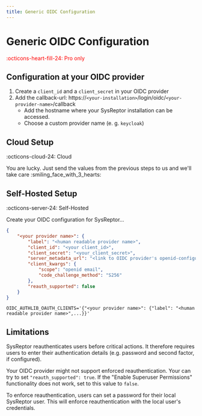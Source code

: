 ```yaml
---
title: Generic OIDC Configuration
---
```


# Generic OIDC Configuration
<span style="color:red;">:octicons-heart-fill-24: Pro only</span>

## Configuration at your OIDC provider
1. Create a `client_id` and a `client_secret` in your OIDC provider
2. Add the callback-url: https://`<your-installation>`/login/oidc/`<your-provider-name>`/callback
    * Add the hostname where your SysReptor installation can be accessed.
    * Choose a custom provider name (e. g. `keycloak`)

## Cloud Setup
:octicons-cloud-24: Cloud

You are lucky. Just send the values from the previous steps to us and we'll take care :smiling_face_with_3_hearts:

## Self-Hosted Setup
:octicons-server-24: Self-Hosted

Create your OIDC configuration for SysReptor...

```json
{
    "<your provider name>": {
        "label": "<human readable provider name>",
        "client_id": "<your client_id>",
        "client_secret": "<your_client_secret>",
        "server_metadata_url": "<link to OIDC provider's openid-configuration>",
        "client_kwargs": {
            "scope": "openid email",
            "code_challenge_method": "S256"
        },
        "reauth_supported": false
    }
}

```

```env
OIDC_AUTHLIB_OAUTH_CLIENTS='{"<your provider name>": {"label": "<human readable provider name>",...}}'
```

## Limitations
SysReptor reauthenticates users before critical actions. It therefore requires users to enter their authentication details (e.g. password and second factor, if configured).

Your OIDC provider might not support enforced reauthentication. Your can try to set `"reauth_supported": true`. If the "Enable Superuser Permissions" functionality does not work, set to this value to `false`.

To enforce reauthentication, users can set a password for their local SysReptor user. This will enforce reauthentication with the local user's credentials.

